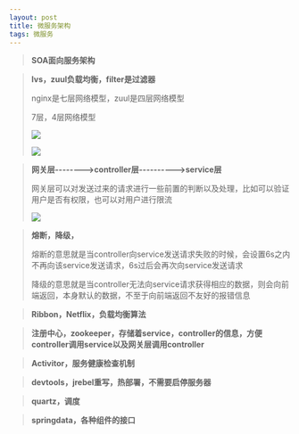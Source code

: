 ```yaml
---
layout: post
title: 微服务架构
tags: 微服务
---
```


> **SOA面向服务架构**

> **lvs，zuul负载均衡，filter是过滤器**
>
> nginx是七层网络模型，zuul是四层网络模型
>
> 7层，4层网络模型
>
> ![](E:\GitHubBlog\pictures\filter.png)
>
> ![](E:\GitHubBlog\pictures\网络模型.png)

> **网关层-------->controller层---------->service层**
>
> 网关层可以对发送过来的请求进行一些前置的判断以及处理，比如可以验证用户是否有权限，也可以对用户进行限流
>
> ![](E:\GitHubBlog\pictures\微服务架构.png)

> **熔断，降级，**
>
> 熔断的意思就是当controller向service发送请求失败的时候，会设置6s之内不再向该service发送请求，6s过后会再次向service发送请求
>
> 降级的意思就是当controller无法向service请求获得相应的数据，则会向前端返回，本身默认的数据，不至于向前端返回不友好的报错信息

> **Ribbon，Netflix，负载均衡算法**

> **注册中心，zookeeper，存储着service，controller的信息，方便controller调用service以及网关层调用controller**

> **Activitor，服务健康检查机制**

> **devtools，jrebel重写，热部署，不需要启停服务器**

> **quartz，调度**

> **springdata，各种组件的接口**


